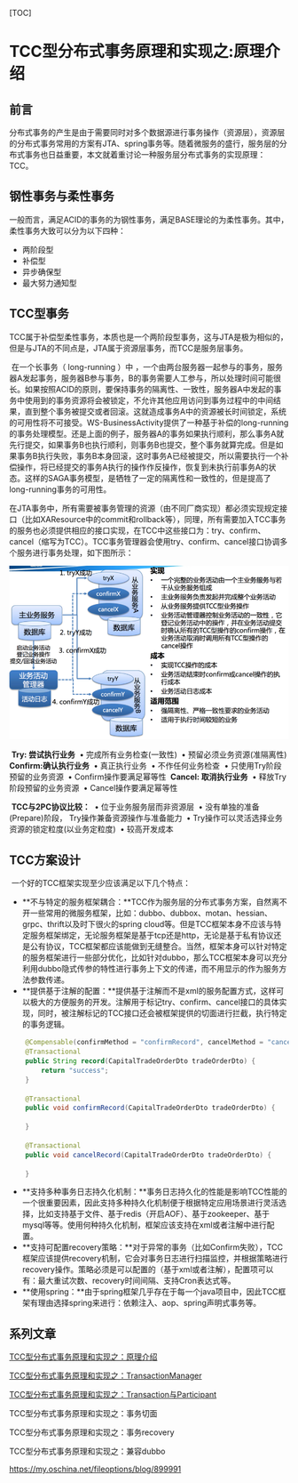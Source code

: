 [TOC]



# TCC型分布式事务原理和实现之:原理介绍

## 前言

​      分布式事务的产生是由于需要同时对多个数据源进行事务操作（资源层），资源层的分布式事务常用的方案有JTA、spring事务等。随着微服务的盛行，服务层的分布式事务也日益重要，本文就着重讨论一种服务层分布式事务的实现原理：TCC。

## 钢性事务与柔性事务

​      一般而言，满足ACID的事务的为钢性事务，满足BASE理论的为柔性事务。其中，柔性事务大致可以分为以下四种：

- 两阶段型
- 补偿型
- 异步确保型
- 最大努力通知型

## TCC型事务

​      TCC属于补偿型柔性事务，本质也是一个两阶段型事务，这与JTA是极为相似的，但是与JTA的不同点是，JTA属于资源层事务，而TCC是服务层事务。  

​      在一个长事务（ long-running ）中 ，一个由两台服务器一起参与的事务，服务器A发起事务，服务器B参与事务，B的事务需要人工参与，所以处理时间可能很长。如果按照ACID的原则，要保持事务的隔离性、一致性，服务器A中发起的事务中使用到的事务资源将会被锁定，不允许其他应用访问到事务过程中的中间结果，直到整个事务被提交或者回滚。这就造成事务A中的资源被长时间锁定，系统的可用性将不可接受。
​      WS-BusinessActivity提供了一种基于补偿的long-running的事务处理模型。还是上面的例子，服务器A的事务如果执行顺利，那么事务A就先行提交，如果事务B也执行顺利，则事务B也提交，整个事务就算完成。但是如果事务B执行失败，事务B本身回滚，这时事务A已经被提交，所以需要执行一个补偿操作，将已经提交的事务A执行的操作作反操作，恢复到未执行前事务A的状态。这样的SAGA事务模型，是牺牲了一定的隔离性和一致性的，但是提高了long-running事务的可用性。          

​     在JTA事务中，所有需要被事务管理的资源（由不同厂商实现）都必须实现规定接口（比如XAResource中的commit和rollback等），同理，所有需要加入TCC事务的服务也必须提供相应的接口实现，在TCC中这些接口为：try、confirm、cancel（缩写为TCC）。TCC事务管理器会使用try、confirm、cancel接口协调多个服务进行事务处理，如下图所示：

![194757_fY2n_2896894](image-201802251901/194757_fY2n_2896894.png)



​           **Try: 尝试执行业务**
​                 • 完成所有业务检查(一致性)
​                 • 预留必须业务资源(准隔离性)          
​            **Confirm:确认执行业务**
​                 • 真正执行业务
​                 • 不作任何业务检查
​                 • 只使用Try阶段预留的业务资源 
​                 • Confirm操作要满足幂等性
​           **Cancel: 取消执行业务**
​                 • 释放Try阶段预留的业务资源 
​                 • Cancel操作要满足幂等性

​           **TCC与2PC协议比较：**
​                 • 位于业务服务层而非资源层
​                 • 没有单独的准备(Prepare)阶段， Try操作兼备资源操作与准备能力 
​                 • Try操作可以灵活选择业务资源的锁定粒度(以业务定粒度) 
​                 • 较高开发成本

## TCC方案设计

​      一个好的TCC框架实现至少应该满足以下几个特点：

- **不与特定的服务框架耦合：**TCC作为服务层的分布式事务方案，自然离不开一些常用的微服务框架，比如：dubbo、dubbox、motan、hessian、grpc、thrift以及时下很火的spring cloud等。但是TCC框架本身不应该与特定服务框架绑定，无论服务框架是基于tcp还是http，无论是基于私有协议还是公有协议，TCC框架都应该能做到无缝整合。当然，框架本身可以针对特定的服务框架进行一些部分优化，比如针对dubbo，那么TCC框架本身可以充分利用dubbo隐式传参的特性进行事务上下文的传递，而不用显示的作为服务方法参数传递。
- **提供基于注解的配置：**提供基于注解而不是xml的服务配置方式，这样可以极大的方便服务的开发。注解用于标记try、confirm、cancel接口的具体实现，同时，被注解标记的TCC接口还会被框架提供的切面进行拦截，执行特定的事务逻辑。

```java
    @Compensable(confirmMethod = "confirmRecord", cancelMethod = "cancelRecord",transactionContextEditor = DubboTransactionContextEditor.class)
    @Transactional
    public String record(CapitalTradeOrderDto tradeOrderDto) {
        return "success";
    }

    @Transactional
    public void confirmRecord(CapitalTradeOrderDto tradeOrderDto) {
     
    }

    @Transactional
    public void cancelRecord(CapitalTradeOrderDto tradeOrderDto) {
      
    }
```

- **支持多种事务日志持久化机制：**事务日志持久化的性能是影响TCC性能的一个很重要因素，因此支持多种持久化机制便于根据特定应用场景进行灵活选择，比如支持基于文件、基于redis（开启AOF）、基于zookeeper、基于mysql等等。使用何种持久化机制，框架应该支持在xml或者注解中进行配置。
- **支持可配置recovery策略：**对于异常的事务（比如Confirm失败），TCC框架应该提供recovery机制，它会对事务日志进行扫描监控，并根据策略进行recovery操作。策略必须是可以配置的（基于xml或者注解），配置项可以有：最大重试次数、recovery时间间隔、支持Cron表达式等。   
- **使用spring：**由于spring框架几乎存在于每一个java项目中，因此TCC框架有理由选择spring来进行：依赖注入、aop、spring声明式事务等。

## 系列文章

[TCC型分布式事务原理和实现之：原理介绍](https://my.oschina.net/fileoptions/blog/899991)

[TCC型分布式事务原理和实现之：TransactionManager](https://my.oschina.net/fileoptions/blog/900650)

[TCC型分布式事务原理和实现之：Transaction与Participant](https://my.oschina.net/fileoptions/blog/903251)

TCC型分布式事务原理和实现之：事务切面

TCC型分布式事务原理和实现之：事务recovery

TCC型分布式事务原理和实现之：兼容dubbo





https://my.oschina.net/fileoptions/blog/899991